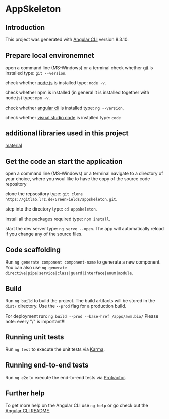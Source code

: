# AppSkeleton

## Introduction
This project was generated with [Angular CLI](https://github.com/angular/angular-cli) version 8.3.10.

## Prepare local environemnet
open a command line (MS-Windows) or a terminal
check whether [git](https://www.git-scm.com) is installed
type: `git --version`.

check whether [node.js](https://www.nodejs.org) is installed
type: `node -v`.

check whether npm is installed (in general it is installed together with node.js)
type: `npm -v`.

check whether [angular cli](https://angular.io) is installed
type: `ng --version`.

check whether [visual studio code](https://code.visualstudio.com) is installed
type: `code`

## additional libraries used in this project
[material](https://material.angular.io)

## Get the code an start the application
open a command line (MS-Windows) or a terminal
navigate to a directory of your choice, where you woul like to have the copy of the source code repository

clone the repsository
type: `git clone https://gitlab.lrz.de/GreenFields/appskeleton.git`.

step into the directory
type: `cd appskeleton`.

install all the packages required
type: `npm install`.

start the dev server
type: `ng serve --open`.
The app will automatically reload if you change any of the source files.

## Code scaffolding

Run `ng generate component component-name` to generate a new component. You can also use `ng generate directive|pipe|service|class|guard|interface|enum|module`.

## Build

Run `ng build` to build the project. The build artifacts will be stored in the `dist/` directory. Use the `--prod` flag for a production build.

For deployment run: `ng build --prod --base-href /apps/awm.bio/`
Please note: every "/" is important!!!

## Running unit tests

Run `ng test` to execute the unit tests via [Karma](https://karma-runner.github.io).

## Running end-to-end tests

Run `ng e2e` to execute the end-to-end tests via [Protractor](http://www.protractortest.org/).

## Further help

To get more help on the Angular CLI use `ng help` or go check out the [Angular CLI README](https://github.com/angular/angular-cli/blob/master/README.md).
